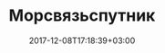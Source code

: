 ---
layout: single-ru
title: "Морсвязьспутник"
date: 2017-12-08T17:18:39+03:00
tag: "type5"
info:
    one: "Разработка системы управления грузоперевозками водным транспортом на технологии блокчейн и DLT"
    two: ""
    img: "/images/content/morsvyaz.png"
about:
    title: "О клиенте"
    text: "ФГУП «Морсвязьспутник» — национальный лицензированный оператор системы подвижной спутниковой связи «Инмарсат» с более чем 40-летним опытом. В основные услуги компании входит голосовая связь, широкополосный доступ и М2М на всех видах транспорта на море, на суше и в воздухе."
    year: ""
    client: ""
    industry: ""
goal:
    title: "Цель проекта"
    text: "Разработать интеграционную логистическую блокчейн-платформу по обеспечению и контролю грузоперевозок водным транспортом.
 </p><p>
В рамках соглашения, подписанного в первый день работы XI Международного форума и выставки «Транспорт России» 6 декабря 2017 года, QIWI Blockchain Technologies выполнила исследование бизнес-инфраструктуры и бизнес-процессов ФГУП «Морсвязьспутник», а также транспортно-логистической отрасли в целом, чтобы поэтапно внедрить технологии распределенного реестра в логистику грузоперевозок.
"
    blocks: []
prospects:
    title: "Преимущества"
    text: "В отличие от централизованной архитектуры, блокчейн распределяет нагрузку на всех участников системы, что позволяет значительно сократить стоимость обслуживания. Разработанная платформа устранит посредников и уменьшит объем рабочего потока. Более того, полная прозрачность блокчейн-технологии и высокая защищенность данных внутри платформы облегчат процесс заключения сделок по грузоперевозкам между владельцами грузов и фрахтователями, а также сделают его безопасней и дешевле."
---
